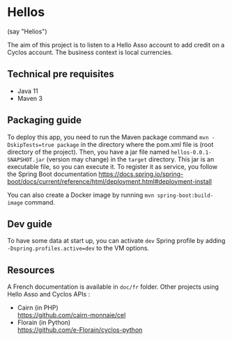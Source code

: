 # Hellos
(say "Helios")

The aim of this project is to listen to a Hello Asso account to add credit on a Cyclos account.
The business context is local currencies.

## Technical pre requisites
- Java 11
- Maven 3

## Packaging guide

To deploy this app, you need to run the Maven package command `mvn -DskipTests=true package` in the directory where the pom.xml file is (root directory of the project).
Then, you have a jar file named `hellos-0.0.1-SNAPSHOT.jar` (version may change) in the `target` directory.
This jar is an executable file, so you can execute it. To register it as service, you follow the Spring Boot documentation https://docs.spring.io/spring-boot/docs/current/reference/html/deployment.html#deployment-install

You can also create a Docker image by running `mvn spring-boot:build-image` command.

## Dev guide

To have some data at start up, you can activate `dev` Spring profile by adding `-Dspring.profiles.active=dev` to the VM options.

## Resources
A French documentation is available in `doc/fr` folder.
Other projects using Hello Asso and Cyclos APIs :
- Cairn (in PHP)  
https://github.com/cairn-monnaie/cel
- Florain (in Python)   
https://github.com/e-Florain/cyclos-python
 